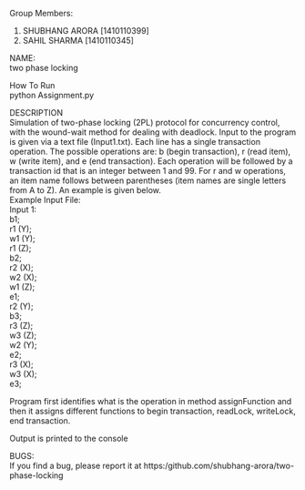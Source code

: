 Group Members: <br>
1. SHUBHANG ARORA [1410110399]
2. SAHIL SHARMA [1410110345]

NAME: <br>
two phase locking

How To Run <br>
python Assignment.py

DESCRIPTION <br>
Simulation of two-phase locking (2PL) protocol for concurrency control, with the wound-wait method for dealing with deadlock.
Input to the program is given via a text file (Input1.txt). Each line has a single transaction operation. The possible operations are: b (begin transaction), r (read item), w (write item), and e (end transaction). Each operation will be followed by a transaction id that is an integer between 1 and 99. For r and w operations, an item name follows between parentheses (item names are single letters from A to Z). An example is given below. <br>
Example Input File: <br>
Input 1: <br>
b1; <br>
r1 (Y); <br>
w1 (Y);<br>
r1 (Z); <br>
b2; <br>
r2 (X); <br>
w2 (X); <br>
w1 (Z); <br>
e1; <br>
r2 (Y); <br>
b3; <br>
r3 (Z); <br>
w3 (Z); <br>
w2 (Y); <br>
e2; <br>
r3 (X); <br>
w3 (X); <br>
e3; <br>

Program first identifies what is the operation in method assignFunction and then it assigns different functions to begin transaction, readLock, writeLock, end transaction. <br>

Output is printed to the console <br>


BUGS: <br>
 If      you     find     a     bug,     please     report     it     at
       https:/github.com/shubhang-arora/two-phase-locking


